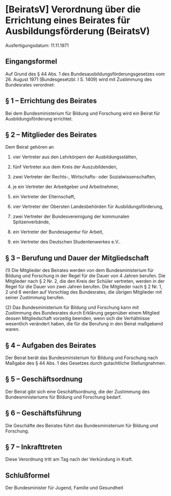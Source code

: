 # [BeiratsV] Verordnung über die Errichtung eines Beirates für Ausbildungsförderung  (BeiratsV)

Ausfertigungsdatum: 11.11.1971

 

## Eingangsformel

Auf Grund des § 44 Abs. 1 des Bundesausbildungsförderungsgesetzes vom 26. August 1971 (Bundesgesetzbl. I S. 1409) wird mit Zustimmung des Bundesrates verordnet:


## § 1 – Errichtung des Beirates

Bei dem Bundesministerium für Bildung und Forschung wird ein Beirat für Ausbildungsförderung errichtet.


## § 2 – Mitglieder des Beirates

Dem Beirat gehören an

1. vier Vertreter aus den Lehrkörpern der Ausbildungsstätten,

2. fünf Vertreter aus dem Kreis der Auszubildenden,

3. zwei Vertreter der Rechts-, Wirtschafts- oder Sozialwissenschaften,

4. je ein Vertreter der Arbeitgeber und Arbeitnehmer,

5. ein Vertreter der Elternschaft,

6. vier Vertreter der Obersten Landesbehörden für Ausbildungsförderung,

7. zwei Vertreter der Bundesvereinigung der kommunalen Spitzenverbände,

8. ein Vertreter der Bundesagentur für Arbeit,

9. ein Vertreter des Deutschen Studentenwerkes e.V..


## § 3 – Berufung und Dauer der Mitgliedschaft

(1) Die Mitglieder des Beirates werden von dem Bundesministerium für Bildung und Forschung in der Regel für die Dauer von 4 Jahren berufen. Die Mitglieder nach § 2 Nr. 2, die den Kreis der Schüler vertreten, werden in der Regel für die Dauer von zwei Jahren berufen. Die Mitglieder nach § 2 Nr. 1, 2 und 6 werden auf Vorschlag des Bundesrates, die übrigen Mitglieder mit seiner Zustimmung berufen.

(2) Das Bundesministerium für Bildung und Forschung kann mit Zustimmung des Bundesrates durch Erklärung gegenüber einem Mitglied dessen Mitgliedschaft vorzeitig beenden, wenn sich die Verhältnisse wesentlich verändert haben, die für die Berufung in den Beirat maßgebend waren.


## § 4 – Aufgaben des Beirates

Der Beirat berät das Bundesministerium für Bildung und Forschung nach Maßgabe des § 44 Abs. 1 des Gesetzes durch gutachtliche Stellungnahmen.


## § 5 – Geschäftsordnung

Der Beirat gibt sich eine Geschäftsordnung, die der Zustimmung des Bundesministeriums für Bildung und Forschung bedarf.


## § 6 – Geschäftsführung

Die Geschäfte des Beirates führt das Bundesministerium für Bildung und Forschung.


## § 7 – Inkrafttreten

Diese Verordnung tritt am Tag nach der Verkündung in Kraft.


## Schlußformel

Der Bundesminister für Jugend, Familie und Gesundheit
